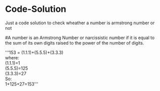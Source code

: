 # Code-Solution
Just a code solution to check wheather a number is armstrong number or not

#A number is an Armstrong Number or narcissistic number if it is equal to the sum of its own digits raised to the power of the number of digits.

'''153 = (1.1.1)+(5.5.5)+(3.3.3)  
where:  
(1.1.1)=1  
(5.5.5)=125  
(3.3.3)=27  
So:  
1+125+27=153''' 
